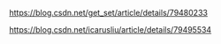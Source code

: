 https://blog.csdn.net/get_set/article/details/79480233


https://blog.csdn.net/icarusliu/article/details/79495534